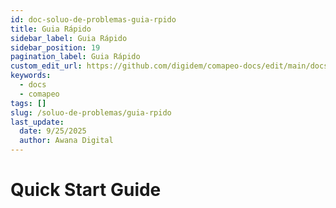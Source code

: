 ```yaml
---
id: doc-soluo-de-problemas-guia-rpido
title: Guia Rápido
sidebar_label: Guia Rápido
sidebar_position: 19
pagination_label: Guia Rápido
custom_edit_url: https://github.com/digidem/comapeo-docs/edit/main/docs/soluo-de-problemas/guia-rpido.md
keywords:
  - docs
  - comapeo
tags: []
slug: /soluo-de-problemas/guia-rpido
last_update:
  date: 9/25/2025
  author: Awana Digital
---
```


# Quick Start Guide

